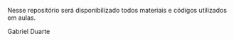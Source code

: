 Nesse repositório será disponibilizado todos materiais e códigos utilizados em aulas.

Gabriel Duarte
